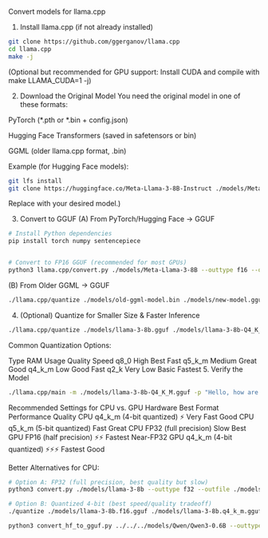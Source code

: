 Convert models for llama.cpp

1. Install llama.cpp (if not already installed)

```bash
git clone https://github.com/ggerganov/llama.cpp
cd llama.cpp
make -j
```

(Optional but recommended for GPU support: Install CUDA and compile with make LLAMA_CUDA=1 -j)

2. Download the Original Model
You need the original model in one of these formats:

PyTorch (*.pth or *.bin + config.json)

Hugging Face Transformers (saved in safetensors or bin)

GGML (older llama.cpp format, .bin)

Example (for Hugging Face models):

```bash
git lfs install
git clone https://huggingface.co/Meta-Llama-3-8B-Instruct ./models/Meta-Llama-3-8B
```

Replace with your desired model.)

3. Convert to GGUF
(A) From PyTorch/Hugging Face → GGUF
```bash
# Install Python dependencies
pip install torch numpy sentencepiece


# Convert to FP16 GGUF (recommended for most GPUs)
python3 llama.cpp/convert.py ./models/Meta-Llama-3-8B --outtype f16 --outfile ./models/llama-3-8b.gguf
```
(B) From Older GGML → GGUF

```bash
./llama.cpp/quantize ./models/old-ggml-model.bin ./models/new-model.gguf q4_0
```

4. (Optional) Quantize for Smaller Size & Faster Inference

```bash
./llama.cpp/quantize ./models/llama-3-8b.gguf ./models/llama-3-8b-Q4_K_M.gguf q4_k_m
```

Common Quantization Options:

Type	RAM Usage	Quality	Speed
q8_0	High	Best	Fast
q5_k_m	Medium	Great	Good
q4_k_m	Low	Good	Fast
q2_k	Very Low	Basic	Fastest
5. Verify the Model

```bash
./llama.cpp/main -m ./models/llama-3-8b-Q4_K_M.gguf -p "Hello, how are you?"
```


Recommended Settings for CPU vs. GPU
Hardware	Best Format	Performance	Quality
CPU	q4_k_m (4-bit quantized)	⚡ Very Fast	Good
CPU	q5_k_m (5-bit quantized)	Fast	Great
CPU	FP32 (full precision)	Slow	Best
GPU	FP16 (half precision)	⚡⚡ Fastest	Near-FP32
GPU	q4_k_m (4-bit quantized)	⚡⚡⚡ Fastest	Good

Better Alternatives for CPU:

```bash
# Option A: FP32 (full precision, best quality but slow)
python3 convert.py ./models/llama-3-8b --outtype f32 --outfile ./models/llama-3-8b.f32.gguf

# Option B: Quantized 4-bit (best speed/quality tradeoff)
./quantize ./models/llama-3-8b.f16.gguf ./models/llama-3-8b.q4_k_m.gguf q4_k_m
```

```bash
python3 convert_hf_to_gguf.py ../../../models/Qwen/Qwen3-0.6B --outtype f32 --outfile ../../../models/Qwen3-0.6B.f32.gguf
```
